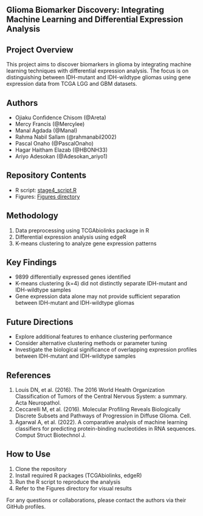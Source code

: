 ## Glioma Biomarker Discovery: Integrating Machine Learning and Differential Expression Analysis

## Project Overview
This project aims to discover biomarkers in glioma by integrating machine learning techniques with differential expression analysis. The focus is on distinguishing between IDH-mutant and IDH-wildtype gliomas using gene expression data from TCGA LGG and GBM datasets.

## Authors
- Ojiaku Confidence Chisom (@Areta)
- Mercy Francis (@Mercylee)
- Manal Agdada (@Manal)
- Rahma Nabil Sallam (@rahmanabil2002)
- Pascal Onaho (@PascalOnaho)
- Hagar Haitham Elazab (@HBONH33)
- Ariyo Adesokan (@Adesokan_ariyo1)

## Repository Contents
- R script: [stage4_script.R](https://github.com/MercyOFrancis/hackbio-cancer-internship/blob/0d4d132f6167f1a0306140432d7e4aee791d20c8/Stage%204/Code/stage4_script.R)
- Figures: [Figures directory](https://github.com/Chisom-Ojiaku/Hackbio-cancer-internship/tree/c8ceb615488fccd4d27bbfefd121c7bf9e5251b3/Stage%204/Figures)

## Methodology
1. Data preprocessing using TCGAbiolinks package in R
2. Differential expression analysis using edgeR
3. K-means clustering to analyze gene expression patterns

## Key Findings
- 9899 differentially expressed genes identified
- K-means clustering (k=4) did not distinctly separate IDH-mutant and IDH-wildtype samples
- Gene expression data alone may not provide sufficient separation between IDH-mutant and IDH-wildtype gliomas

## Future Directions
- Explore additional features to enhance clustering performance
- Consider alternative clustering methods or parameter tuning
- Investigate the biological significance of overlapping expression profiles between IDH-mutant and IDH-wildtype samples

## References
1. Louis DN, et al. (2016). The 2016 World Health Organization Classification of Tumors of the Central Nervous System: a summary. Acta Neuropathol.
2. Ceccarelli M, et al. (2016). Molecular Profiling Reveals Biologically Discrete Subsets and Pathways of Progression in Diffuse Glioma. Cell.
3. Agarwal A, et al. (2022). A comparative analysis of machine learning classifiers for predicting protein-binding nucleotides in RNA sequences. Comput Struct Biotechnol J.

## How to Use
1. Clone the repository
2. Install required R packages (TCGAbiolinks, edgeR)
3. Run the R script to reproduce the analysis
4. Refer to the Figures directory for visual results

For any questions or collaborations, please contact the authors via their GitHub profiles.
